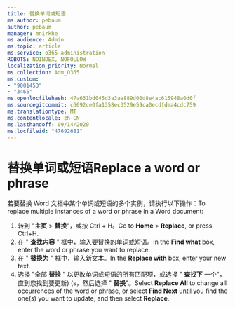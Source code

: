 ```yaml
---
title: 替换单词或短语
ms.author: pebaum
author: pebaum
manager: mnirkhe
ms.audience: Admin
ms.topic: article
ms.service: o365-administration
ROBOTS: NOINDEX, NOFOLLOW
localization_priority: Normal
ms.collection: Adm_O365
ms.custom:
- "9001453"
- "3465"
ms.openlocfilehash: 47a631bd045d3a3ae889d00d8e4ac615948a0d0f
ms.sourcegitcommit: c6692ce0fa1358ec3529e59ca0ecdfdea4cdc759
ms.translationtype: MT
ms.contentlocale: zh-CN
ms.lasthandoff: 09/14/2020
ms.locfileid: "47692681"
---
```

# <a name="replace-a-word-or-phrase"></a><span data-ttu-id="28910-102">替换单词或短语</span><span class="sxs-lookup"><span data-stu-id="28910-102">Replace a word or phrase</span></span>

<span data-ttu-id="28910-103">若要替换 Word 文档中某个单词或短语的多个实例，请执行以下操作：</span><span class="sxs-lookup"><span data-stu-id="28910-103">To replace multiple instances of a word or phrase in a Word document:</span></span>

1. <span data-ttu-id="28910-104">转到 "**主页**  >  **替换**"，或按 Ctrl + H。</span><span class="sxs-lookup"><span data-stu-id="28910-104">Go to **Home** > **Replace**, or press Ctrl+H.</span></span>
2. <span data-ttu-id="28910-105">在 " **查找内容** " 框中，输入要替换的单词或短语。</span><span class="sxs-lookup"><span data-stu-id="28910-105">In the **Find what** box, enter the word or phrase you want to replace.</span></span> 
3. <span data-ttu-id="28910-106">在 " **替换为** " 框中，输入新文本。</span><span class="sxs-lookup"><span data-stu-id="28910-106">In the **Replace with** box, enter your new text.</span></span>
3. <span data-ttu-id="28910-107">选择 "全部 **替换** " 以更改单词或短语的所有匹配项，或选择 " **查找下** 一个"，直到您找到要更新)  (s，然后选择 " **替换**"。</span><span class="sxs-lookup"><span data-stu-id="28910-107">Select **Replace All** to change all occurrences of the word or phrase, or select **Find Next** until you find the one(s) you want to update, and then select **Replace**.</span></span>